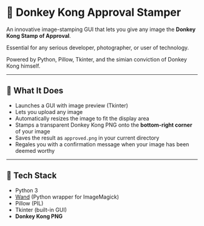 # 🦍 Donkey Kong Approval Stamper

An innovative image-stamping GUI that lets you give any image the **Donkey Kong Stamp of Approval**. 

Essential for any serious developer, photographer, or user of technology.

Powered by Python, Pillow, Tkinter, and the simian conviction of Donkey Kong himself.

---

## 🎨 What It Does

- Launches a GUI with image preview (Tkinter)
- Lets you upload any image
- Automatically resizes the image to fit the display area
- Stamps a transparent Donkey Kong PNG onto the **bottom-right corner** of your image
- Saves the result as `approved.png` in your current directory
- Regales you with a confirmation message when your image has been deemed worthy

---

## 🧪 Tech Stack

- Python 3
- [Wand](https://docs.wand-py.org/) (Python wrapper for ImageMagick)
- Pillow (PIL)
- Tkinter (built-in GUI)
- **Donkey Kong PNG**

